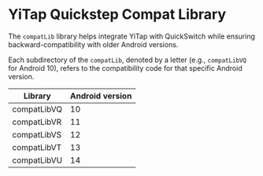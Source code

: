 # YiTap Quickstep Compat Library

The `compatLib` library helps integrate YiTap with QuickSwitch while ensuring backward-compatibility with older Android versions.

Each subdirectory of the `compatLib`, denoted by a letter (e.g., `compatLibVQ` for Android 10), 
refers to the compatibility code for that specific Android version.

| Library     | Android version |
|-------------|-----------------|
| compatLibVQ | 10              |
| compatLibVR | 11              |
| compatLibVS | 12              |
| compatLibVT | 13              |
| compatLibVU | 14              |
